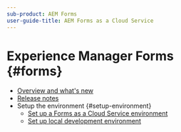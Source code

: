 ```yaml
---
sub-product: AEM Forms
user-guide-title: AEM Forms as a Cloud Service
---
```


# Experience Manager Forms {#forms}

+ [Overview and what's new](overview.md)
+ [Release notes](release-notes.md)
+ Setup the environment {#setup-environment}
    + [Set up a Forms as a Cloud Service environment](setup-forms-cloud-service.md.md)
    + [Set up local development environment](setup-local-development-environment.md)